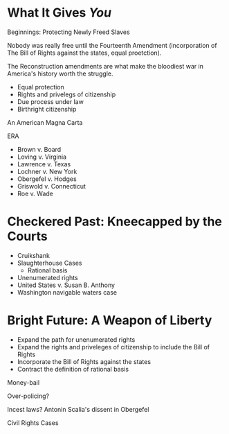 # What It Gives _You_

Beginnings: Protecting Newly Freed Slaves

Nobody was really free until the Fourteenth Amendment (incorporation of The Bill of Rights against the states, equal proetction).

The Reconstruction amendments are what make the bloodiest war in America's history worth the struggle.

- Equal protection
- Rights and privelegs of citizenship
- Due process under law
- Birthright citizenship

An American Magna Carta

ERA

- Brown v. Board
- Loving v. Virginia
- Lawrence v. Texas
- Lochner v. New York
- Obergefel v. Hodges
- Griswold v. Connecticut
- Roe v. Wade

# Checkered Past: Kneecapped by the Courts

- Cruikshank
- Slaughterhouse Cases
  - Rational basis
- Unenumerated rights
- United States v. Susan B. Anthony
- Washington navigable waters case

# Bright Future: A Weapon of Liberty

- Expand the path for unenumerated rights
- Expand the rights and priveleges of citizenship to include the Bill of Rights
- Incorporate the Bill of Rights against the states
- Contract the definition of rational basis

Money-bail

Over-policing?

Incest laws?
Antonin Scalia's dissent in Obergefel

Civil Rights Cases

